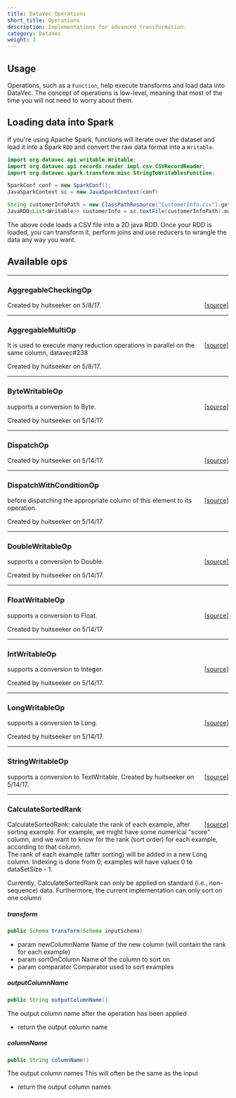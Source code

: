 ```yaml
---
title: DataVec Operations
short_title: Operations
description: Implementations for advanced transformation.
category: DataVec
weight: 3
---
```


## Usage

Operations, such as a `Function`, help execute transforms and load data into DataVec. The concept of operations is low-level, meaning that most of the time you will not need to worry about them.

## Loading data into Spark

If you're using Apache Spark, functions will iterate over the dataset and load it into a Spark `RDD` and convert the raw data format into a `Writable`.

```java
import org.datavec.api.writable.Writable;
import org.datavec.api.records.reader.impl.csv.CSVRecordReader;
import org.datavec.spark.transform.misc.StringToWritablesFunction;

SparkConf conf = new SparkConf();
JavaSparkContext sc = new JavaSparkContext(conf)

String customerInfoPath = new ClassPathResource("CustomerInfo.csv").getFile().getPath();
JavaRDD<List<Writable>> customerInfo = sc.textFile(customerInfoPath).map(new StringToWritablesFunction(rr));
```

The above code loads a CSV file into a 2D java RDD. Once your RDD is loaded, you can transform it, perform joins and use reducers to wrangle the data any way you want.

## Available ops


---

### AggregableCheckingOp
<span style="float:right;"> [[source]](https://github.com/deeplearning4j/deeplearning4j/tree/master/datavec/datavec-api/src/main/java/org/datavec/api/transform/ops/AggregableCheckingOp.java) </span>


Created by huitseeker on 5/8/17.




---

### AggregableMultiOp
<span style="float:right;"> [[source]](https://github.com/deeplearning4j/deeplearning4j/tree/master/datavec/datavec-api/src/main/java/org/datavec/api/transform/ops/AggregableMultiOp.java) </span>


It is used to execute many reduction operations in parallel on the same column, datavec#238

Created by huitseeker on 5/8/17.




---

### ByteWritableOp
<span style="float:right;"> [[source]](https://github.com/deeplearning4j/deeplearning4j/tree/master/datavec/datavec-api/src/main/java/org/datavec/api/transform/ops/ByteWritableOp.java) </span>

supports a conversion to Byte.

Created by huitseeker on 5/14/17.




---

### DispatchOp
<span style="float:right;"> [[source]](https://github.com/deeplearning4j/deeplearning4j/tree/master/datavec/datavec-api/src/main/java/org/datavec/api/transform/ops/DispatchOp.java) </span>



Created by huitseeker on 5/14/17.




---

### DispatchWithConditionOp
<span style="float:right;"> [[source]](https://github.com/deeplearning4j/deeplearning4j/tree/master/datavec/datavec-api/src/main/java/org/datavec/api/transform/ops/DispatchWithConditionOp.java) </span>

before dispatching the appropriate column of this element to its operation.


Created by huitseeker on 5/14/17.




---

### DoubleWritableOp
<span style="float:right;"> [[source]](https://github.com/deeplearning4j/deeplearning4j/tree/master/datavec/datavec-api/src/main/java/org/datavec/api/transform/ops/DoubleWritableOp.java) </span>

supports a conversion to Double.

Created by huitseeker on 5/14/17.




---

### FloatWritableOp
<span style="float:right;"> [[source]](https://github.com/deeplearning4j/deeplearning4j/tree/master/datavec/datavec-api/src/main/java/org/datavec/api/transform/ops/FloatWritableOp.java) </span>

supports a conversion to Float.

Created by huitseeker on 5/14/17.




---

### IntWritableOp
<span style="float:right;"> [[source]](https://github.com/deeplearning4j/deeplearning4j/tree/master/datavec/datavec-api/src/main/java/org/datavec/api/transform/ops/IntWritableOp.java) </span>

supports a conversion to Integer.

Created by huitseeker on 5/14/17.




---

### LongWritableOp
<span style="float:right;"> [[source]](https://github.com/deeplearning4j/deeplearning4j/tree/master/datavec/datavec-api/src/main/java/org/datavec/api/transform/ops/LongWritableOp.java) </span>

supports a conversion to Long.

Created by huitseeker on 5/14/17.




---

### StringWritableOp
<span style="float:right;"> [[source]](https://github.com/deeplearning4j/deeplearning4j/tree/master/datavec/datavec-api/src/main/java/org/datavec/api/transform/ops/StringWritableOp.java) </span>

supports a conversion to TextWritable.
Created by huitseeker on 5/14/17.




---

### CalculateSortedRank
<span style="float:right;"> [[source]](https://github.com/deeplearning4j/deeplearning4j/tree/master/datavec/datavec-api/src/main/java/org/datavec/api/transform/rank/CalculateSortedRank.java) </span>

CalculateSortedRank: calculate the rank of each example, after sorting example.
For example, we might have some numerical "score" column, and we want to know for the rank (sort order) for each
example, according to that column.<br>
The rank of each example (after sorting) will be added in a new Long column. Indexing is done from 0; examples will have
values 0 to dataSetSize - 1.<br>

Currently, CalculateSortedRank can only be applied on standard (i.e., non-sequence) data.
Furthermore, the current implementation can only sort on one column


##### transform 
```java
public Schema transform(Schema inputSchema) 
```



- param newColumnName    Name of the new column (will contain the rank for each example)
- param sortOnColumn     Name of the column to sort on
- param comparator       Comparator used to sort examples

##### outputColumnName 
```java
public String outputColumnName() 
```


The output column name
after the operation has been applied

- return the output column name

##### columnName 
```java
public String columnName() 
```


The output column names
This will often be the same as the input

- return the output column names

